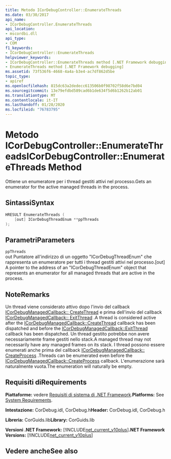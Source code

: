 ```yaml
---
title: Metodo ICorDebugController::EnumerateThreads
ms.date: 03/30/2017
api_name:
- ICorDebugController.EnumerateThreads
api_location:
- mscordbi.dll
api_type:
- COM
f1_keywords:
- ICorDebugController::EnumerateThreads
helpviewer_keywords:
- ICorDebugController::EnumerateThreads method [.NET Framework debugging]
- EnumerateThreads method [.NET Framework debugging]
ms.assetid: 73f536f6-4668-4a4a-b3e4-ac7df862d5be
topic_type:
- apiref
ms.openlocfilehash: 815dc63a2dedecc613506b0f98702f58d6e7bd04
ms.sourcegitcommit: 13e79efdbd589cad6b1de634f5d6b1262b12ab01
ms.translationtype: MT
ms.contentlocale: it-IT
ms.lasthandoff: 01/28/2020
ms.locfileid: "76783795"
---
```

# <a name="icordebugcontrollerenumeratethreads-method"></a><span data-ttu-id="bb75f-102">Metodo ICorDebugController::EnumerateThreads</span><span class="sxs-lookup"><span data-stu-id="bb75f-102">ICorDebugController::EnumerateThreads Method</span></span>
<span data-ttu-id="bb75f-103">Ottiene un enumeratore per i thread gestiti attivi nel processo.</span><span class="sxs-lookup"><span data-stu-id="bb75f-103">Gets an enumerator for the active managed threads in the process.</span></span>  
  
## <a name="syntax"></a><span data-ttu-id="bb75f-104">Sintassi</span><span class="sxs-lookup"><span data-stu-id="bb75f-104">Syntax</span></span>  
  
```cpp  
HRESULT EnumerateThreads (  
    [out] ICorDebugThreadEnum **ppThreads  
);  
```  
  
## <a name="parameters"></a><span data-ttu-id="bb75f-105">Parametri</span><span class="sxs-lookup"><span data-stu-id="bb75f-105">Parameters</span></span>  
 `ppThreads`  
 <span data-ttu-id="bb75f-106">out Puntatore all'indirizzo di un oggetto "ICorDebugThreadEnum" che rappresenta un enumeratore per tutti i thread gestiti attivi nel processo.</span><span class="sxs-lookup"><span data-stu-id="bb75f-106">[out] A pointer to the address of an "ICorDebugThreadEnum" object that represents an enumerator for all managed threads that are active in the process.</span></span>  
  
## <a name="remarks"></a><span data-ttu-id="bb75f-107">Note</span><span class="sxs-lookup"><span data-stu-id="bb75f-107">Remarks</span></span>  
 <span data-ttu-id="bb75f-108">Un thread viene considerato attivo dopo l'invio del callback [ICorDebugManagedCallback:: CreateThread](icordebugmanagedcallback-createthread-method.md) e prima dell'invio del callback [ICorDebugManagedCallback:: ExitThread](icordebugmanagedcallback-exitthread-method.md) .</span><span class="sxs-lookup"><span data-stu-id="bb75f-108">A thread is considered active after the [ICorDebugManagedCallback::CreateThread](icordebugmanagedcallback-createthread-method.md) callback has been dispatched and before the [ICorDebugManagedCallback::ExitThread](icordebugmanagedcallback-exitthread-method.md) callback has been dispatched.</span></span> <span data-ttu-id="bb75f-109">Un thread gestito potrebbe non avere necessariamente frame gestiti nello stack.</span><span class="sxs-lookup"><span data-stu-id="bb75f-109">A managed thread may not necessarily have any managed frames on its stack.</span></span> <span data-ttu-id="bb75f-110">I thread possono essere enumerati anche prima del callback [ICorDebugManagedCallback:: CreateProcess](icordebugmanagedcallback-createprocess-method.md) .</span><span class="sxs-lookup"><span data-stu-id="bb75f-110">Threads can be enumerated even before the [ICorDebugManagedCallback::CreateProcess](icordebugmanagedcallback-createprocess-method.md) callback.</span></span> <span data-ttu-id="bb75f-111">L'enumerazione sarà naturalmente vuota.</span><span class="sxs-lookup"><span data-stu-id="bb75f-111">The enumeration will naturally be empty.</span></span>  
  
## <a name="requirements"></a><span data-ttu-id="bb75f-112">Requisiti di</span><span class="sxs-lookup"><span data-stu-id="bb75f-112">Requirements</span></span>  
 <span data-ttu-id="bb75f-113">**Piattaforme:** vedere [Requisiti di sistema di .NET Framework](../../../../docs/framework/get-started/system-requirements.md).</span><span class="sxs-lookup"><span data-stu-id="bb75f-113">**Platforms:** See [System Requirements](../../../../docs/framework/get-started/system-requirements.md).</span></span>  
  
 <span data-ttu-id="bb75f-114">**Intestazione:** CorDebug.idl, CorDebug.h</span><span class="sxs-lookup"><span data-stu-id="bb75f-114">**Header:** CorDebug.idl, CorDebug.h</span></span>  
  
 <span data-ttu-id="bb75f-115">**Libreria:** CorGuids.lib</span><span class="sxs-lookup"><span data-stu-id="bb75f-115">**Library:** CorGuids.lib</span></span>  
  
 <span data-ttu-id="bb75f-116">**Versioni .NET Framework:** [!INCLUDE[net_current_v10plus](../../../../includes/net-current-v10plus-md.md)]</span><span class="sxs-lookup"><span data-stu-id="bb75f-116">**.NET Framework Versions:** [!INCLUDE[net_current_v10plus](../../../../includes/net-current-v10plus-md.md)]</span></span>  
  
## <a name="see-also"></a><span data-ttu-id="bb75f-117">Vedere anche</span><span class="sxs-lookup"><span data-stu-id="bb75f-117">See also</span></span>
